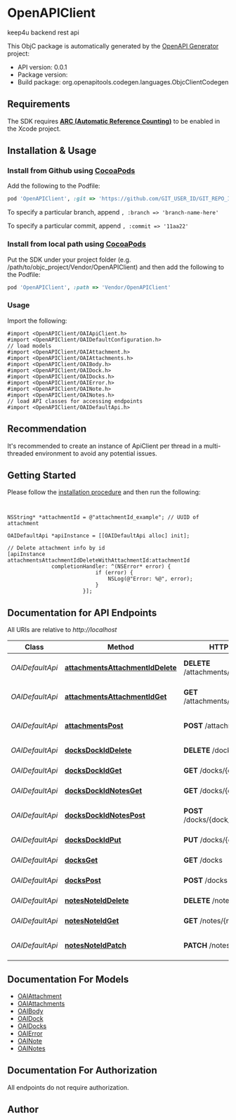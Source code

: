 # OpenAPIClient

keep4u backend rest api

This ObjC package is automatically generated by the [OpenAPI Generator](https://openapi-generator.tech) project:

- API version: 0.0.1
- Package version: 
- Build package: org.openapitools.codegen.languages.ObjcClientCodegen

## Requirements

The SDK requires [**ARC (Automatic Reference Counting)**](http://stackoverflow.com/questions/7778356/how-to-enable-disable-automatic-reference-counting) to be enabled in the Xcode project.

## Installation & Usage
### Install from Github using [CocoaPods](https://cocoapods.org/)

Add the following to the Podfile:

```ruby
pod 'OpenAPIClient', :git => 'https://github.com/GIT_USER_ID/GIT_REPO_ID.git'
```

To specify a particular branch, append `, :branch => 'branch-name-here'`

To specify a particular commit, append `, :commit => '11aa22'`

### Install from local path using [CocoaPods](https://cocoapods.org/)

Put the SDK under your project folder (e.g. /path/to/objc_project/Vendor/OpenAPIClient) and then add the following to the Podfile:

```ruby
pod 'OpenAPIClient', :path => 'Vendor/OpenAPIClient'
```

### Usage

Import the following:

```objc
#import <OpenAPIClient/OAIApiClient.h>
#import <OpenAPIClient/OAIDefaultConfiguration.h>
// load models
#import <OpenAPIClient/OAIAttachment.h>
#import <OpenAPIClient/OAIAttachments.h>
#import <OpenAPIClient/OAIBody.h>
#import <OpenAPIClient/OAIDock.h>
#import <OpenAPIClient/OAIDocks.h>
#import <OpenAPIClient/OAIError.h>
#import <OpenAPIClient/OAINote.h>
#import <OpenAPIClient/OAINotes.h>
// load API classes for accessing endpoints
#import <OpenAPIClient/OAIDefaultApi.h>

```

## Recommendation

It's recommended to create an instance of ApiClient per thread in a multi-threaded environment to avoid any potential issues.

## Getting Started

Please follow the [installation procedure](#installation--usage) and then run the following:

```objc


NSString* *attachmentId = @"attachmentId_example"; // UUID of attachment

OAIDefaultApi *apiInstance = [[OAIDefaultApi alloc] init];

// Delete attachment info by id
[apiInstance attachmentsAttachmentIdDeleteWithAttachmentId:attachmentId
              completionHandler: ^(NSError* error) {
                            if (error) {
                                NSLog(@"Error: %@", error);
                            }
                        }];

```

## Documentation for API Endpoints

All URIs are relative to *http://localhost*

Class | Method | HTTP request | Description
------------ | ------------- | ------------- | -------------
*OAIDefaultApi* | [**attachmentsAttachmentIdDelete**](docs/OAIDefaultApi.md#attachmentsattachmentiddelete) | **DELETE** /attachments/{attachment_id} | Delete attachment info by id
*OAIDefaultApi* | [**attachmentsAttachmentIdGet**](docs/OAIDefaultApi.md#attachmentsattachmentidget) | **GET** /attachments/{attachment_id} | Get attachment info by id
*OAIDefaultApi* | [**attachmentsPost**](docs/OAIDefaultApi.md#attachmentspost) | **POST** /attachments | Upload attachment to server
*OAIDefaultApi* | [**docksDockIdDelete**](docs/OAIDefaultApi.md#docksdockiddelete) | **DELETE** /docks/{dock_id} | Delete dock by id
*OAIDefaultApi* | [**docksDockIdGet**](docs/OAIDefaultApi.md#docksdockidget) | **GET** /docks/{dock_id} | Get dock by id
*OAIDefaultApi* | [**docksDockIdNotesGet**](docs/OAIDefaultApi.md#docksdockidnotesget) | **GET** /docks/{dock_id}/notes | Get notes for dock
*OAIDefaultApi* | [**docksDockIdNotesPost**](docs/OAIDefaultApi.md#docksdockidnotespost) | **POST** /docks/{dock_id}/notes | Create new note on dock
*OAIDefaultApi* | [**docksDockIdPut**](docs/OAIDefaultApi.md#docksdockidput) | **PUT** /docks/{dock_id} | Replace dock
*OAIDefaultApi* | [**docksGet**](docs/OAIDefaultApi.md#docksget) | **GET** /docks | Get user docks
*OAIDefaultApi* | [**docksPost**](docs/OAIDefaultApi.md#dockspost) | **POST** /docks | Create new dock
*OAIDefaultApi* | [**notesNoteIdDelete**](docs/OAIDefaultApi.md#notesnoteiddelete) | **DELETE** /notes/{note_id} | Delete dock by id
*OAIDefaultApi* | [**notesNoteIdGet**](docs/OAIDefaultApi.md#notesnoteidget) | **GET** /notes/{note_id} | Get note by id
*OAIDefaultApi* | [**notesNoteIdPatch**](docs/OAIDefaultApi.md#notesnoteidpatch) | **PATCH** /notes/{note_id} | Update note content


## Documentation For Models

 - [OAIAttachment](docs/OAIAttachment.md)
 - [OAIAttachments](docs/OAIAttachments.md)
 - [OAIBody](docs/OAIBody.md)
 - [OAIDock](docs/OAIDock.md)
 - [OAIDocks](docs/OAIDocks.md)
 - [OAIError](docs/OAIError.md)
 - [OAINote](docs/OAINote.md)
 - [OAINotes](docs/OAINotes.md)


## Documentation For Authorization

 All endpoints do not require authorization.


## Author




